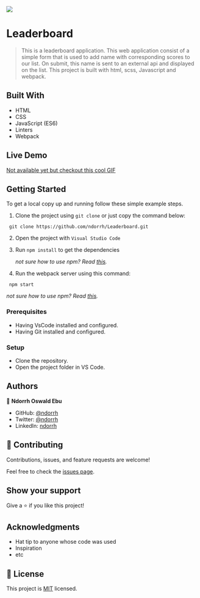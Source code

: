 ![](https://img.shields.io/badge/Microverse-blueviolet)

# Leaderboard
> This is a leaderboard application. This web application consist of a simple form that is used to add name with corresponding scores to our list. On submit, this name is sent to an external api and displayed on the list. This project is built with html, scss, Javascript and webpack.

## Built With

- HTML
- CSS
- JavaScript (ES6)
- Linters
- Webpack

## Live Demo
[Not available yet but checkout this cool GIF](https://giphy.com/clips/hamlet-jJjb9AUHOiP3nJJMdy)


## Getting Started
To get a local copy up and running follow these simple example steps.
1. Clone the project using `git clone` or just copy the command below:
  ```
   git clone https://github.com/ndorrh/Leaderboard.git
   ```
2. Open the project with `Visual Studio Code`
3. Run `npm install` to get the dependencies

   *not sure how to use npm? Read [this](https://docs.npmjs.com/downloading-and-installing-node-js-and-npm).*
4. Run the webpack server using this command:
  ```
   npm start
   ```
  *not sure how to use npm? Read [this](https://docs.npmjs.com/downloading-and-installing-node-js-and-npm).*

### Prerequisites
- Having VsCode installed and configured.
- Having Git installed and configured.

### Setup
- Clone the repository.
- Open the project folder in VS Code.

## Authors

👤 **Ndorrh Oswald Ebu**

- GitHub: [@ndorrh](https://github.com/ndorrh)
- Twitter: [@ndorrh](https://twitter.com/ndorrh)
- LinkedIn: [ndorrh](https://www.linkedin.com/in/ndorrh-oswald-ebu-82ab02236/)
## 🤝 Contributing

Contributions, issues, and feature requests are welcome!

Feel free to check the [issues page](https://github.com/ndorrh/leaderboard/issues).

## Show your support

Give a ⭐️ if you like this project!

## Acknowledgments

- Hat tip to anyone whose code was used
- Inspiration
- etc

## 📝 License

This project is [MIT](./LICENSE) licensed.
